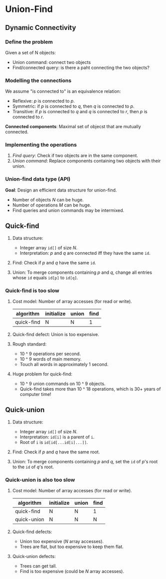 # Union-Find

## Dynamic Connectivity

### Define the problem

Given a set of N objects:

- Union command: connect two objects
- Find/connected query: is there a paht connecting the two objects?

### Modelling the connections

We assume "is connected to" is an equivalence relation:

- Reflexive: _p_ is connected to _p_.
- Symmetric: if _p_ is connected to _q_, then _q_ is connected to _p_.
- Transitive: if _p_ is connected to _q_ and _q_ is connected to _r_, then _p_ is connected to _r_.

**Connected components**: Maximal set of objecst that are mutually connected.

### Implementing the operations

1. _Find query_: Check if two objects are in the same component.
2. _Union command_: Replace components containing two objects with their union.

### Union-find data type (API)

**Goal**: Design an efficient data structure for union-find.

- Number of objects _N_ can be huge.
- Number of operations _M_ can be huge.
- Find queries and union commands may be intermixed.

## Quick-find

1. Data structure:

   - Integer array `id[]` of size _N_.
   - Interpretation: _p_ and _q_ are connected iff they have the same `id`.

2. Find: Check if _p_ and _q_ have the same `id`.

3. Union: To merge components containing _p_ and _q_, change all entries whose `id` equals `id[p]` to `id[q]`.

### Quick-find is too slow

1. Cost model: Number of array accesses (for read or write).

   | algorithm  | initialize | union | find |
   | ---------- | ---------- | ----- | ---- |
   | quick-find | N          | N     | 1    |

2. Quick-find defect: Union is too expensive.

3. Rough standard:

   - 10 ^ 9 operations per second.
   - 10 ^ 9 words of main memory.
   - Touch all words in approximately 1 second.

4. Huge problem for quick-find:

   - 10 ^ 9 union commands on 10 ^ 9 objects.
   - Quick-find takes more than 10 ^ 18 operations, which is 30+ years of computer time!

## Quick-union

1. Data structure:

   - Integer array `id[]` of size _N_.
   - Interpretation: `id[i]` is a parent of `i`.
   - Root of `i` is `id[id[...id[i]...]]`.

2. Find: Check if _p_ and _q_ have the same root.

3. Union: To merge components containing _p_ and _q_, set the `id` of _p_'s root to the `id` of _q_'s root.

### Quick-union is also too slow

1. Cost model: Number of array accesses (for read or write).

   | algorithm   | initialize | union | find |
   | ----------- | ---------- | ----- | ---- |
   | quick-find  | N          | N     | 1    |
   | quick-union | N          | N     | N    |

2. Quick-find defects:

   - Union too expensive (_N_ array accesses).
   - Trees are flat, but too expensive to keep them flat.

3. Quick-union defects:

   - Trees can get tall.
   - Find is too expensive (could be _N_ array accesses).
